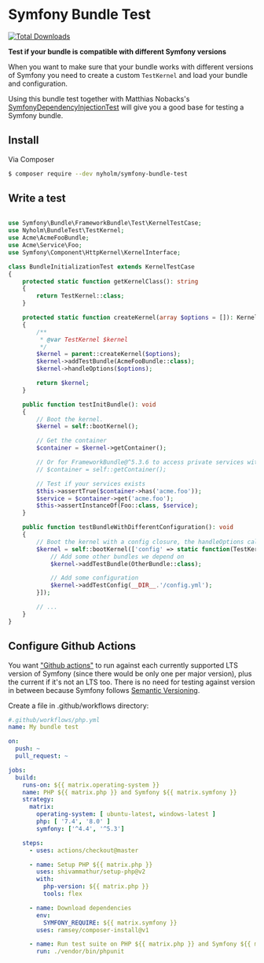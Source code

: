 # Symfony Bundle Test

[![Total Downloads](https://img.shields.io/packagist/dt/nyholm/symfony-bundle-test.svg?style=flat-square)](https://packagist.org/packages/nyholm/symfony-bundle-test)

**Test if your bundle is compatible with different Symfony versions**

When you want to make sure that your bundle works with different versions of Symfony
you need to create a custom `TestKernel` and load your bundle and configuration.

Using this bundle test together with Matthias Nobacks's
[SymfonyDependencyInjectionTest](https://github.com/SymfonyTest/SymfonyDependencyInjectionTest)
will give you a good base for testing a Symfony bundle.

## Install

Via Composer

``` bash
$ composer require --dev nyholm/symfony-bundle-test
```

## Write a test

```php

use Symfony\Bundle\FrameworkBundle\Test\KernelTestCase;
use Nyholm\BundleTest\TestKernel;
use Acme\AcmeFooBundle;
use Acme\Service\Foo;
use Symfony\Component\HttpKernel\KernelInterface;

class BundleInitializationTest extends KernelTestCase
{
    protected static function getKernelClass(): string
    {
        return TestKernel::class;
    }

    protected static function createKernel(array $options = []): KernelInterface
    {
        /**
         * @var TestKernel $kernel
         */
        $kernel = parent::createKernel($options);
        $kernel->addTestBundle(AcmeFooBundle::class);
        $kernel->handleOptions($options);

        return $kernel;
    }

    public function testInitBundle(): void
    {
        // Boot the kernel.
        $kernel = self::bootKernel();

        // Get the container
        $container = $kernel->getContainer();

        // Or for FrameworkBundle@^5.3.6 to access private services without the PublicCompilerPass
        // $container = self::getContainer();

        // Test if your services exists
        $this->assertTrue($container->has('acme.foo'));
        $service = $container->get('acme.foo');
        $this->assertInstanceOf(Foo::class, $service);
    }

    public function testBundleWithDifferentConfiguration(): void
    {
        // Boot the kernel with a config closure, the handleOptions call in createKernel is important for that to work
        $kernel = self::bootKernel(['config' => static function(TestKernel $kernel){
            // Add some other bundles we depend on
            $kernel->addTestBundle(OtherBundle::class);

            // Add some configuration
            $kernel->addTestConfig(__DIR__.'/config.yml');
        }]);

        // ...
    }
}

```

## Configure Github Actions

You want ["Github actions"](https://docs.github.com/en/actions) to run against each currently supported LTS version of Symfony (since there would be only one per major version), plus the current if it's not an LTS too. There is no need for testing against version in between because Symfony follows [Semantic Versioning](http://semver.org/spec/v2.0.0.html).

Create a file in .github/workflows directory:
```yaml
#.github/workflows/php.yml
name: My bundle test

on:
  push: ~
  pull_request: ~

jobs:
  build:
    runs-on: ${{ matrix.operating-system }}
    name: PHP ${{ matrix.php }} and Symfony ${{ matrix.symfony }}
    strategy:
      matrix:
        operating-system: [ ubuntu-latest, windows-latest ]
        php: [ '7.4', '8.0' ]
        symfony: ['^4.4', '^5.3']

    steps:
      - uses: actions/checkout@master

      - name: Setup PHP ${{ matrix.php }}
        uses: shivammathur/setup-php@v2
        with:
          php-version: ${{ matrix.php }}
          tools: flex

      - name: Download dependencies
        env:
          SYMFONY_REQUIRE: ${{ matrix.symfony }}
        uses: ramsey/composer-install@v1

      - name: Run test suite on PHP ${{ matrix.php }} and Symfony ${{ matrix.symfony }}
        run: ./vendor/bin/phpunit
```
